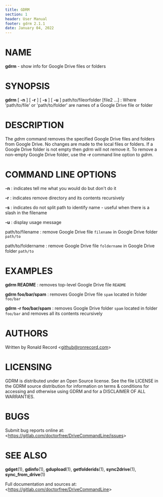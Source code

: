 ```yaml
---
title: GDRM
section: 1
header: User Manual
footer: gdrm 2.1.1
date: January 04, 2022
---
```

# NAME
**gdrm** - show info for Google Drive files or folders

# SYNOPSIS
**gdrm** [ **-n** ] [ **-r** ] [ **-s** ] [ **-u** ] path/to/fileorfolder [file2 ...]
: Where 'path/to/file' or 'path/to/folder' are names of a Google Drive file or folder

# DESCRIPTION
The *gdrm* command removes the specified Google Drive files and folders
from Google Drive. No changes are made to the local files or folders.
If a Google Drive folder is not empty then *gdrm* will not remove it.
To remove a non-empty Google Drive folder, use the **-r** command line
option to *gdrm*.

# COMMAND LINE OPTIONS
**-n**
: indicates tell me what you would do but don't do it

**-r**
: indicates remove directory and its contents recursively

**-s**
: indicates do not split path to identify name - useful when there is a slash in the filename

**-u**
: display usage message

path/to/filename
: remove Google Drive file `filename` in Google Drive folder `path/to`

path/to/foldername
: remove Google Drive file `foldername` in Google Drive folder `path/to`

# EXAMPLES
**gdrm README**
: removes top-level Google Drive file `README`

**gdrm foo/bar/spam**
: removes Google Drive file `spam` located in folder `foo/bar`

**gdrm -r foo/bar/spam**
: removes Google Drive folder `spam` located in folder `foo/bar` and removes all its contents recursively

# AUTHORS
Written by Ronald Record &lt;github@ronrecord.com&gt;

# LICENSING
GDRM is distributed under an Open Source license.
See the file LICENSE in the GDRM source distribution
for information on terms &amp; conditions for accessing and
otherwise using GDRM and for a DISCLAIMER OF ALL WARRANTIES.

# BUGS
Submit bug reports online at: &lt;https://gitlab.com/doctorfree/DriveCommandLine/issues&gt;

# SEE ALSO
**gdget**(1), **gdinfo**(1), **gdupload**(1), **getfolderids**(1), **sync2drive**(1), **sync_from_drive**(1)

Full documentation and sources at: &lt;https://gitlab.com/doctorfree/DriveCommandLine&gt;

